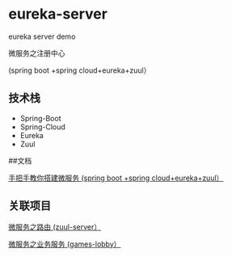 # eureka-server
eureka server demo

微服务之注册中心

(spring boot +spring cloud+eureka+zuul）

## 技术栈

- Spring-Boot
- Spring-Cloud
- Eureka
- Zuul

##文档

[手把手教你搭建微服务 (spring boot +spring cloud+eureka+zuul）](https://www.zhihu.com/people/liuguozhu/activities)

## 关联项目

[微服务之路由 (zuul-server）](https://www.zhihu.com/people/liuguozhu/activities)

[微服务之业务服务 (games-lobby）](https://www.zhihu.com/people/liuguozhu/activities)
